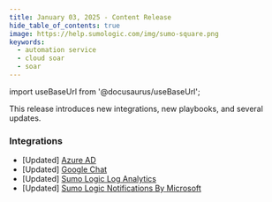 ```yaml
---
title: January 03, 2025 - Content Release
hide_table_of_contents: true
image: https://help.sumologic.com/img/sumo-square.png
keywords:
  - automation service
  - cloud soar
  - soar
---
```


import useBaseUrl from '@docusaurus/useBaseUrl';



This release introduces new integrations, new playbooks, and several updates.

### Integrations

* [Updated] [Azure AD](/docs/platform-services/automation-service/app-central/integrations/azure-ad)
* [Updated] [Google Chat](/docs/platform-services/automation-service/app-central/integrations/google-chat)
* [Updated] [Sumo Logic Log Analytics](/docs/platform-services/automation-service/app-central/integrations/sumo-logic-log-analytics)
* [Updated] [Sumo Logic Notifications By Microsoft](/docs/platform-services/automation-service/app-central/integrations/sumo-logic-notifications-by-microsoft)
